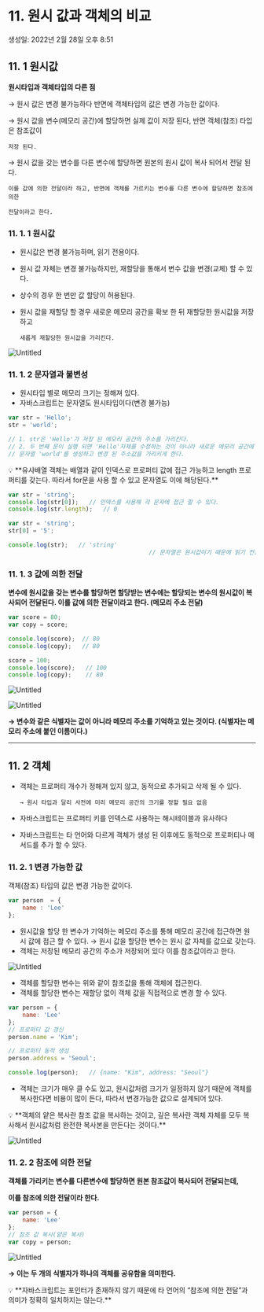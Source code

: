# 11.  원시 값과 객체의 비교

생성일: 2022년 2월 28일 오후 8:51

## 11. 1 원시값

**원시타입과 객체타입의 다른 점**

→ 원시 값은 변경 불가능하다 반면에 객체타입의 값은 변경 가능한 값이다.

→ 원시 값을 변수(메모리 공간)에 할당하면 실제 값이 저장 된다, 반면 객체(참조) 타입은 참조값이

    저장 된다.

→ 원시 값을 갖는 변수를 다른 변수에 할당하면 원본의 원시 값이 복사 되어서 전달 된다.

    이를 값에 의한 전달이라 하고, 반면에 객체를 가르키는 변수를 다른 변수에 할당하면 참조에 의한 

    전달이라고 한다.

### 11. 1. 1 원시값

- 원시값은 변경 불가능하며, 읽기 전용이다.
- 원시 값 자체는 변경 불가능하지만, 재할당을 통해서 변수 값을 변경(교체) 할 수 있다.
- 상수의 경우 한 번만 값 할당이 허용된다.
- 원시 값을 재할당 할 경우 새로운 메모리 공간을 확보 한 뒤 재할당한 원시값을 저장하고

      새롭게 재할당한 원시값을 가리킨다.

![Untitled](11%20%E1%84%8B%E1%85%AF%E1%86%AB%E1%84%89%E1%85%B5%20%E1%84%80%2063e49/Untitled.png)

### 11. 1. 2 문자열과 불변성

- 원시타입 별로 메모리 크기는 정해져 있다.
- 자바스크립트는 문자열도 원시타입이다(변경 불가능)

```jsx
var str = 'Hello';
str = 'world';

// 1. str은 'Hello'가 저장 된 메모리 공간의 주소를 가리킨다.
// 2. 두 번째 문이 실행 되면 'Hello'자체를 수정하는 것이 아니라 새로운 메모리 공간에
// 문자열 'world'를 생성하고 변경 된 주소값을 가리키게 한다.
```

<aside>
💡 **유사배열 객체는 배열과 같이 인덱스로 프로퍼티 값에 접근 가능하고 length 프로퍼티를 갖는다. 따라서 for문을 사용 할 수 있고 문자열도 이에 해당된다.**

</aside>

```jsx
var str = 'string';
console.log(str[0]);   // 인덱스를 사용해 각 문자에 접근 할 수 있다.
console.log(str.length);   // 0
```

```jsx
var str = 'string';
str[0] = '5';

console.log(str);   // 'string'
										// 문자열은 원시값이기 때문에 읽기 전용 값으로, 변경 할 수 없다.
```

### 11. 1. 3 값에 의한 전달

**변수에 원시값을 갖는 변수를 할당하면 할당받는 변수에는 할당되는 변수의 원시값이 복사되어 전달된다. 이를 값에 의한 전달이라고 한다. (메모리 주소 전달)**

```jsx
var score = 80;
var copy = score;

console.log(score);  // 80
console.log(copy);   // 80

score = 100;
console.log(score);   // 100
console.log(copy);    // 80
```

![Untitled](11%20%E1%84%8B%E1%85%AF%E1%86%AB%E1%84%89%E1%85%B5%20%E1%84%80%2063e49/Untitled%201.png)

![Untitled](11%20%E1%84%8B%E1%85%AF%E1%86%AB%E1%84%89%E1%85%B5%20%E1%84%80%2063e49/Untitled%202.png)

**→ 변수와 같은 식별자는 값이 아니라 메모리 주소를 기억하고 있는 것이다. (식별자는 메모리 주소에 붙인 이름이다.)**

---

## 11. 2 객체

- 객체는 프로퍼티 개수가 정해져 있지 않고, 동적으로 추가되고 삭제 될 수 있다.

      → 원시 타입과 달리 사전에 미리 메모리 공간의 크기를 정할 필요 없음

- 자바스크립트는 프로퍼티 키를 인덱스로 사용하는 해시테이블과 유사하다
- 자바스크립트는 타 언어와 다르게 객체가 생성 된 이후에도 동적으로 프로퍼티나 메서드를 추가 할 수 있다.

### 11. 2. 1 변경 가능한 값

객체(참조) 타입의 값은 변경 가능한 값이다.

```jsx
var person  = {
	name : 'Lee'
};
```

- 원시값을 할당 한 변수가 기억하는 메모리 주소를 통해 메모리 공간에 접근하면 원시 값에 접근 할 수 있다. → 원시 값을 할당한 변수는 원시 값 자체를 값으로 갖는다.
- 객체는 저장된 메모리 공간의 주소가 저장되어 있다 이를 참조값이라고 한다.

![Untitled](11%20%E1%84%8B%E1%85%AF%E1%86%AB%E1%84%89%E1%85%B5%20%E1%84%80%2063e49/Untitled%203.png)

- 객체를 할당한 변수는 위와 같이 참조값을 통해 객체에 접근한다.
- 객체를 할당한 변수는 재할당 없이 객체 값을 직접적으로 변경 할 수 있다.

```jsx
var person = {
	name: 'Lee'
};
// 프로퍼티 값 갱신
person.name = 'Kim';

// 프로퍼티 동적 생성
person.address = 'Seoul';

console.log(person);   // {name: "Kim", address: "Seoul"}
```

- 객체는 크기가 매우 클 수도 있고, 원시값처럼 크기가 일정하지 않기 때문에 객체를 복사한다면 비용이 많이 든다, 따라서 변경가능한 값으로 설계되어 있다.

<aside>
💡 **객체의 얕은 복사란 참조 값을 복사하는 것이고, 깊은 복사란 객체 자체를 모두 복사해서 원시값처럼 완전한 복사본을 만든다는 것이다.**

</aside>

![Untitled](11%20%E1%84%8B%E1%85%AF%E1%86%AB%E1%84%89%E1%85%B5%20%E1%84%80%2063e49/Untitled%204.png)

### 11. 2. 2 참조에 의한 전달

**객체를 가리키는 변수를 다른변수에 할당하면 원본 참조값이 복사되어 전달되는데,** 

**이를 참조에 의한 전달이라 한다.**

```jsx
var person = {
	name: 'Lee'
};
// 참조 값 복사(얕은 복사)
var copy = person;
```

![Untitled](11%20%E1%84%8B%E1%85%AF%E1%86%AB%E1%84%89%E1%85%B5%20%E1%84%80%2063e49/Untitled%205.png)

**→ 이는 두 개의 식별자가 하나의 객체를 공유함을 의미한다.**

<aside>
💡 **자바스크립트는 포인터가 존재하지 않기 때문에 타 언어의 “참조에 의한 전달”과 의미가 정확히 일치하지는 않는다.**

</aside>